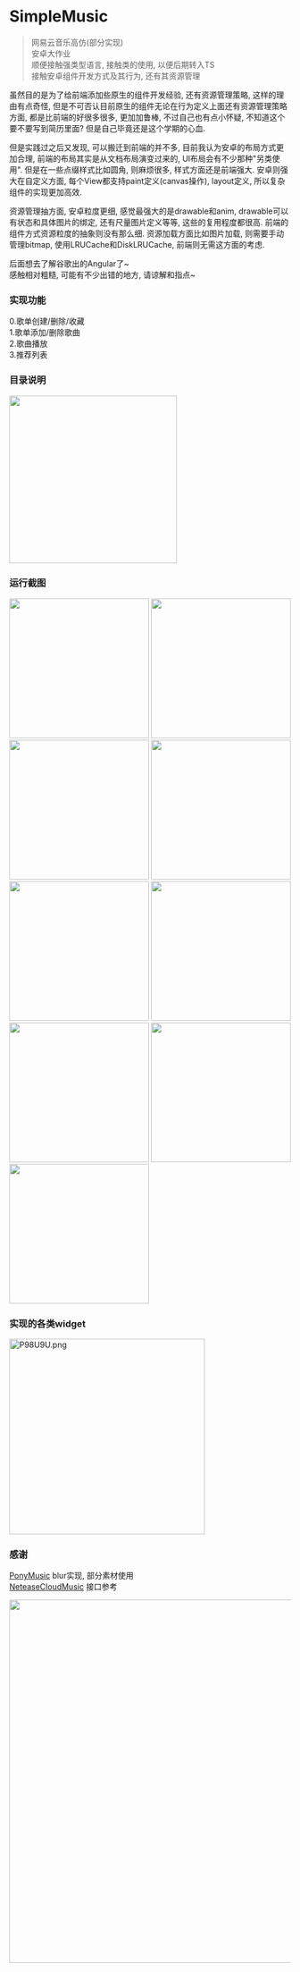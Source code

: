 # SimpleMusic

> 网易云音乐高仿(部分实现)\
> 安卓大作业\
> 顺便接触强类型语言, 接触类的使用, 以便后期转入TS\
> 接触安卓组件开发方式及其行为, 还有其资源管理

虽然目的是为了给前端添加些原生的组件开发经验, 还有资源管理策略, 这样的理由有点奇怪, 但是不可否认目前原生的组件无论在行为定义上面还有资源管理策略方面, 都是比前端的好很多很多, 更加加鲁棒, 不过自己也有点小怀疑, 不知道这个要不要写到简历里面? 但是自己毕竟还是这个学期的心血. 

但是实践过之后又发现, 可以搬迁到前端的并不多, 目前我认为安卓的布局方式更加合理, 前端的布局其实是从文档布局演变过来的, UI布局会有不少那种"另类使用". 但是在一些点缀样式比如圆角, 则麻烦很多, 样式方面还是前端强大. 安卓则强大在自定义方面, 每个View都支持paint定义(canvas操作), layout定义, 所以复杂组件的实现更加高效.

资源管理抽方面, 安卓粒度更细, 感觉最强大的是drawable和anim, drawable可以有状态和具体图片的绑定, 还有尺量图片定义等等, 这些的复用程度都很高. 前端的组件方式资源粒度的抽象则没有那么细. 资源加载方面比如图片加载, 则需要手动管理bitmap, 使用LRUCache和DiskLRUCache, 前端则无需这方面的考虑.

后面想去了解谷歌出的Angular了~\
感触相对粗糙, 可能有不少出错的地方, 请谅解和指点~

### 实现功能

0.歌单创建/删除/收藏\
1.歌单添加/删除歌曲\
2.歌曲播放\
3.推荐列表

### 目录说明

<img src="https://s1.ax1x.com/2018/06/23/P98E7t.png" width = "300" alt="" style="display:inline-block;" >

### 运行截图

<div>
  <img width = "250" alt="" style="display:inline-block;" src="https://s1.ax1x.com/2018/06/23/P91VKA.png" alt="P91VKA.png" border="0">
<img width = "250" alt="" style="display:inline-block;" src="https://s1.ax1x.com/2018/06/23/P9112Q.png" alt="P9112Q.png" border="0">
<img width = "250" alt="" style="display:inline-block;" src="https://s1.ax1x.com/2018/06/23/P91nVP.png" alt="P91nVP.png" border="0">
<!-- <img width = "250" alt="" style="display:inline-block;" src="https://s1.ax1x.com/2018/06/23/P91ebt.png" alt="P91ebt.png" border="0"> -->
<img width = "250" alt="" style="display:inline-block;" src="https://s1.ax1x.com/2018/06/23/P91ZDI.png" alt="P91ZDI.png" border="0">
<img width = "250" alt="" style="display:inline-block;" src="https://s1.ax1x.com/2018/06/23/P91QPS.png" alt="P91QPS.png" border="0">
<img width = "250" alt="" style="display:inline-block;" src="https://s1.ax1x.com/2018/06/23/P91uUf.png" alt="P91uUf.png" border="0">
<img width = "250" alt="" style="display:inline-block;" src="https://s1.ax1x.com/2018/06/23/P91K58.png" alt="P91K58.png" border="0">
<img width = "250" alt="" style="display:inline-block;" src="https://s1.ax1x.com/2018/06/23/P913vj.png" alt="P913vj.png" border="0">
<img width = "250" alt="" style="display:inline-block;" src="https://s1.ax1x.com/2018/06/23/P91l8g.png" alt="P91l8g.png" border="0">
</div>

### 实现的各类widget

<img width = "350" src="https://s1.ax1x.com/2018/06/23/P98U9U.png" alt="P98U9U.png" border="0" />

### 感谢

[PonyMusic](https://github.com/wangchenyan/PonyMusic) blur实现, 部分素材使用\
[NeteaseCloudMusic](https://github.com/yanunon/NeteaseCloudMusic) 接口参考

<img src="https://s1.ax1x.com/2018/06/23/P98A0I.png" width = "650" alt="" style="display:inline-block;" >